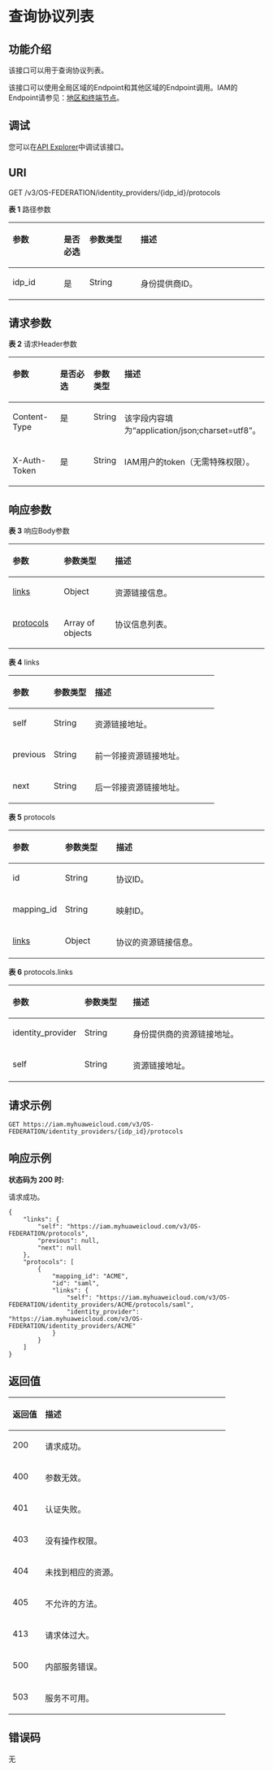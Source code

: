 # 查询协议列表<a name="iam_13_0402"></a>

## 功能介绍<a name="zh-cn_topic_0224276980_section10114132210495"></a>

该接口可以用于查询协议列表。

该接口可以使用全局区域的Endpoint和其他区域的Endpoint调用。IAM的Endpoint请参见：[地区和终端节点](https://developer.huaweicloud.com/endpoint?IAM)。

## 调试<a name="section1477115891517"></a>

您可以在[API Explorer](https://apiexplorer.developer.huaweicloud.com/apiexplorer/doc?product=IAM&api=KeystoneListProtocols)中调试该接口。

## URI<a name="zh-cn_topic_0224276980_section121151622184914"></a>

GET /v3/OS-FEDERATION/identity\_providers/\{idp\_id\}/protocols

**表 1**  路径参数

<a name="zh-cn_topic_0224276980_table1211872294911"></a>
<table><thead align="left"><tr id="zh-cn_topic_0224276980_row01171922124918"><th class="cellrowborder" valign="top" width="20%" id="mcps1.2.5.1.1"><p id="zh-cn_topic_0224276980_p121191522154913"><a name="zh-cn_topic_0224276980_p121191522154913"></a><a name="zh-cn_topic_0224276980_p121191522154913"></a>参数</p>
</th>
<th class="cellrowborder" valign="top" width="10%" id="mcps1.2.5.1.2"><p id="zh-cn_topic_0224276980_p111201322144919"><a name="zh-cn_topic_0224276980_p111201322144919"></a><a name="zh-cn_topic_0224276980_p111201322144919"></a>是否必选</p>
</th>
<th class="cellrowborder" valign="top" width="20%" id="mcps1.2.5.1.3"><p id="zh-cn_topic_0224276980_p2012062217495"><a name="zh-cn_topic_0224276980_p2012062217495"></a><a name="zh-cn_topic_0224276980_p2012062217495"></a>参数类型</p>
</th>
<th class="cellrowborder" valign="top" width="50%" id="mcps1.2.5.1.4"><p id="zh-cn_topic_0224276980_p4120162211492"><a name="zh-cn_topic_0224276980_p4120162211492"></a><a name="zh-cn_topic_0224276980_p4120162211492"></a>描述</p>
</th>
</tr>
</thead>
<tbody><tr id="zh-cn_topic_0224276980_row10117152214912"><td class="cellrowborder" valign="top" width="20%" headers="mcps1.2.5.1.1 "><p id="zh-cn_topic_0224276980_p17120172211496"><a name="zh-cn_topic_0224276980_p17120172211496"></a><a name="zh-cn_topic_0224276980_p17120172211496"></a>idp_id</p>
</td>
<td class="cellrowborder" valign="top" width="10%" headers="mcps1.2.5.1.2 "><p id="zh-cn_topic_0224276980_p01213222495"><a name="zh-cn_topic_0224276980_p01213222495"></a><a name="zh-cn_topic_0224276980_p01213222495"></a>是</p>
</td>
<td class="cellrowborder" valign="top" width="20%" headers="mcps1.2.5.1.3 "><p id="zh-cn_topic_0224276980_p19121222204913"><a name="zh-cn_topic_0224276980_p19121222204913"></a><a name="zh-cn_topic_0224276980_p19121222204913"></a>String</p>
</td>
<td class="cellrowborder" valign="top" width="50%" headers="mcps1.2.5.1.4 "><p id="zh-cn_topic_0224276980_p41211222154917"><a name="zh-cn_topic_0224276980_p41211222154917"></a><a name="zh-cn_topic_0224276980_p41211222154917"></a>身份提供商ID。</p>
</td>
</tr>
</tbody>
</table>

## 请求参数<a name="zh-cn_topic_0224276980_section1012119220490"></a>

**表 2**  请求Header参数

<a name="zh-cn_topic_0224276980_HeaderParameter"></a>
<table><thead align="left"><tr id="zh-cn_topic_0224276980_row1312212214496"><th class="cellrowborder" valign="top" width="20%" id="mcps1.2.5.1.1"><p id="zh-cn_topic_0224276980_p512392218497"><a name="zh-cn_topic_0224276980_p512392218497"></a><a name="zh-cn_topic_0224276980_p512392218497"></a>参数</p>
</th>
<th class="cellrowborder" valign="top" width="20%" id="mcps1.2.5.1.2"><p id="zh-cn_topic_0224276980_p81231622144919"><a name="zh-cn_topic_0224276980_p81231622144919"></a><a name="zh-cn_topic_0224276980_p81231622144919"></a>是否必选</p>
</th>
<th class="cellrowborder" valign="top" width="10%" id="mcps1.2.5.1.3"><p id="zh-cn_topic_0224276980_p112382264916"><a name="zh-cn_topic_0224276980_p112382264916"></a><a name="zh-cn_topic_0224276980_p112382264916"></a>参数类型</p>
</th>
<th class="cellrowborder" valign="top" width="50%" id="mcps1.2.5.1.4"><p id="zh-cn_topic_0224276980_p6123122104917"><a name="zh-cn_topic_0224276980_p6123122104917"></a><a name="zh-cn_topic_0224276980_p6123122104917"></a>描述</p>
</th>
</tr>
</thead>
<tbody><tr id="zh-cn_topic_0224276980_row512242294919"><td class="cellrowborder" valign="top" width="20%" headers="mcps1.2.5.1.1 "><p id="zh-cn_topic_0224276980_p1812342214916"><a name="zh-cn_topic_0224276980_p1812342214916"></a><a name="zh-cn_topic_0224276980_p1812342214916"></a>Content-Type</p>
</td>
<td class="cellrowborder" valign="top" width="20%" headers="mcps1.2.5.1.2 "><p id="zh-cn_topic_0224276980_p181241322154910"><a name="zh-cn_topic_0224276980_p181241322154910"></a><a name="zh-cn_topic_0224276980_p181241322154910"></a>是</p>
</td>
<td class="cellrowborder" valign="top" width="10%" headers="mcps1.2.5.1.3 "><p id="zh-cn_topic_0224276980_p161242022134913"><a name="zh-cn_topic_0224276980_p161242022134913"></a><a name="zh-cn_topic_0224276980_p161242022134913"></a>String</p>
</td>
<td class="cellrowborder" valign="top" width="50%" headers="mcps1.2.5.1.4 "><p id="zh-cn_topic_0224276980_p1912472211492"><a name="zh-cn_topic_0224276980_p1912472211492"></a><a name="zh-cn_topic_0224276980_p1912472211492"></a>该字段内容填为“application/json;charset=utf8”。</p>
</td>
</tr>
<tr id="zh-cn_topic_0224276980_row0122182214498"><td class="cellrowborder" valign="top" width="20%" headers="mcps1.2.5.1.1 "><p id="zh-cn_topic_0224276980_p8124122217499"><a name="zh-cn_topic_0224276980_p8124122217499"></a><a name="zh-cn_topic_0224276980_p8124122217499"></a>X-Auth-Token</p>
</td>
<td class="cellrowborder" valign="top" width="20%" headers="mcps1.2.5.1.2 "><p id="zh-cn_topic_0224276980_p9125322174914"><a name="zh-cn_topic_0224276980_p9125322174914"></a><a name="zh-cn_topic_0224276980_p9125322174914"></a>是</p>
</td>
<td class="cellrowborder" valign="top" width="10%" headers="mcps1.2.5.1.3 "><p id="zh-cn_topic_0224276980_p3125122212498"><a name="zh-cn_topic_0224276980_p3125122212498"></a><a name="zh-cn_topic_0224276980_p3125122212498"></a>String</p>
</td>
<td class="cellrowborder" valign="top" width="50%" headers="mcps1.2.5.1.4 "><p id="zh-cn_topic_0224276980_p11125172212495"><a name="zh-cn_topic_0224276980_p11125172212495"></a><a name="zh-cn_topic_0224276980_p11125172212495"></a>IAM用户的token（无需特殊权限）。</p>
</td>
</tr>
</tbody>
</table>

## 响应参数<a name="zh-cn_topic_0224276980_section5125222124915"></a>

**表 3**  响应Body参数

<a name="zh-cn_topic_0224276980_responseParameter"></a>
<table><thead align="left"><tr id="zh-cn_topic_0224276980_row17126112216491"><th class="cellrowborder" valign="top" width="20%" id="mcps1.2.4.1.1"><p id="zh-cn_topic_0224276980_p10126022164914"><a name="zh-cn_topic_0224276980_p10126022164914"></a><a name="zh-cn_topic_0224276980_p10126022164914"></a>参数</p>
</th>
<th class="cellrowborder" valign="top" width="20%" id="mcps1.2.4.1.2"><p id="zh-cn_topic_0224276980_p1012712220496"><a name="zh-cn_topic_0224276980_p1012712220496"></a><a name="zh-cn_topic_0224276980_p1012712220496"></a>参数类型</p>
</th>
<th class="cellrowborder" valign="top" width="60%" id="mcps1.2.4.1.3"><p id="zh-cn_topic_0224276980_p212772254913"><a name="zh-cn_topic_0224276980_p212772254913"></a><a name="zh-cn_topic_0224276980_p212772254913"></a>描述</p>
</th>
</tr>
</thead>
<tbody><tr id="zh-cn_topic_0224276980_row1612632213499"><td class="cellrowborder" valign="top" width="20%" headers="mcps1.2.4.1.1 "><p id="zh-cn_topic_0224276980_p112782219497"><a name="zh-cn_topic_0224276980_p112782219497"></a><a name="zh-cn_topic_0224276980_p112782219497"></a><a href="#zh-cn_topic_0224276980_response_Rs1341Links">links</a></p>
</td>
<td class="cellrowborder" valign="top" width="20%" headers="mcps1.2.4.1.2 "><p id="zh-cn_topic_0224276980_p13127132254911"><a name="zh-cn_topic_0224276980_p13127132254911"></a><a name="zh-cn_topic_0224276980_p13127132254911"></a>Object</p>
</td>
<td class="cellrowborder" valign="top" width="60%" headers="mcps1.2.4.1.3 "><p id="zh-cn_topic_0224276980_p0128142216498"><a name="zh-cn_topic_0224276980_p0128142216498"></a><a name="zh-cn_topic_0224276980_p0128142216498"></a>资源链接信息。</p>
</td>
</tr>
<tr id="zh-cn_topic_0224276980_row141261226493"><td class="cellrowborder" valign="top" width="20%" headers="mcps1.2.4.1.1 "><p id="zh-cn_topic_0224276980_p812818220499"><a name="zh-cn_topic_0224276980_p812818220499"></a><a name="zh-cn_topic_0224276980_p812818220499"></a><a href="#zh-cn_topic_0224276980_response_Rs1341ProtocolsArritem">protocols</a></p>
</td>
<td class="cellrowborder" valign="top" width="20%" headers="mcps1.2.4.1.2 "><p id="zh-cn_topic_0224276980_p7128182210496"><a name="zh-cn_topic_0224276980_p7128182210496"></a><a name="zh-cn_topic_0224276980_p7128182210496"></a>Array of objects</p>
</td>
<td class="cellrowborder" valign="top" width="60%" headers="mcps1.2.4.1.3 "><p id="zh-cn_topic_0224276980_p71288221496"><a name="zh-cn_topic_0224276980_p71288221496"></a><a name="zh-cn_topic_0224276980_p71288221496"></a>协议信息列表。</p>
</td>
</tr>
</tbody>
</table>

**表 4**  links

<a name="zh-cn_topic_0224276980_response_Rs1341Links"></a>
<table><thead align="left"><tr id="zh-cn_topic_0224276980_row9129112294915"><th class="cellrowborder" valign="top" width="20%" id="mcps1.2.4.1.1"><p id="zh-cn_topic_0224276980_p7130022144912"><a name="zh-cn_topic_0224276980_p7130022144912"></a><a name="zh-cn_topic_0224276980_p7130022144912"></a>参数</p>
</th>
<th class="cellrowborder" valign="top" width="20%" id="mcps1.2.4.1.2"><p id="zh-cn_topic_0224276980_p17130142214913"><a name="zh-cn_topic_0224276980_p17130142214913"></a><a name="zh-cn_topic_0224276980_p17130142214913"></a>参数类型</p>
</th>
<th class="cellrowborder" valign="top" width="60%" id="mcps1.2.4.1.3"><p id="zh-cn_topic_0224276980_p913022220498"><a name="zh-cn_topic_0224276980_p913022220498"></a><a name="zh-cn_topic_0224276980_p913022220498"></a>描述</p>
</th>
</tr>
</thead>
<tbody><tr id="zh-cn_topic_0224276980_row4129132216494"><td class="cellrowborder" valign="top" width="20%" headers="mcps1.2.4.1.1 "><p id="zh-cn_topic_0224276980_p1913110226491"><a name="zh-cn_topic_0224276980_p1913110226491"></a><a name="zh-cn_topic_0224276980_p1913110226491"></a>self</p>
</td>
<td class="cellrowborder" valign="top" width="20%" headers="mcps1.2.4.1.2 "><p id="zh-cn_topic_0224276980_p14131322154912"><a name="zh-cn_topic_0224276980_p14131322154912"></a><a name="zh-cn_topic_0224276980_p14131322154912"></a>String</p>
</td>
<td class="cellrowborder" valign="top" width="60%" headers="mcps1.2.4.1.3 "><p id="zh-cn_topic_0224276980_p14131152217493"><a name="zh-cn_topic_0224276980_p14131152217493"></a><a name="zh-cn_topic_0224276980_p14131152217493"></a>资源链接地址。</p>
</td>
</tr>
<tr id="zh-cn_topic_0224276980_row10129112214915"><td class="cellrowborder" valign="top" width="20%" headers="mcps1.2.4.1.1 "><p id="zh-cn_topic_0224276980_p513192264915"><a name="zh-cn_topic_0224276980_p513192264915"></a><a name="zh-cn_topic_0224276980_p513192264915"></a>previous</p>
</td>
<td class="cellrowborder" valign="top" width="20%" headers="mcps1.2.4.1.2 "><p id="zh-cn_topic_0224276980_p181311922194911"><a name="zh-cn_topic_0224276980_p181311922194911"></a><a name="zh-cn_topic_0224276980_p181311922194911"></a>String</p>
</td>
<td class="cellrowborder" valign="top" width="60%" headers="mcps1.2.4.1.3 "><p id="zh-cn_topic_0224276980_p6132922194914"><a name="zh-cn_topic_0224276980_p6132922194914"></a><a name="zh-cn_topic_0224276980_p6132922194914"></a>前一邻接资源链接地址。</p>
</td>
</tr>
<tr id="zh-cn_topic_0224276980_row15129102215499"><td class="cellrowborder" valign="top" width="20%" headers="mcps1.2.4.1.1 "><p id="zh-cn_topic_0224276980_p19132622174910"><a name="zh-cn_topic_0224276980_p19132622174910"></a><a name="zh-cn_topic_0224276980_p19132622174910"></a>next</p>
</td>
<td class="cellrowborder" valign="top" width="20%" headers="mcps1.2.4.1.2 "><p id="zh-cn_topic_0224276980_p61321022124916"><a name="zh-cn_topic_0224276980_p61321022124916"></a><a name="zh-cn_topic_0224276980_p61321022124916"></a>String</p>
</td>
<td class="cellrowborder" valign="top" width="60%" headers="mcps1.2.4.1.3 "><p id="zh-cn_topic_0224276980_p213218228497"><a name="zh-cn_topic_0224276980_p213218228497"></a><a name="zh-cn_topic_0224276980_p213218228497"></a>后一邻接资源链接地址。</p>
</td>
</tr>
</tbody>
</table>

**表 5**  protocols

<a name="zh-cn_topic_0224276980_response_Rs1341ProtocolsArritem"></a>
<table><thead align="left"><tr id="zh-cn_topic_0224276980_row18133622174914"><th class="cellrowborder" valign="top" width="20%" id="mcps1.2.4.1.1"><p id="zh-cn_topic_0224276980_p1913411221497"><a name="zh-cn_topic_0224276980_p1913411221497"></a><a name="zh-cn_topic_0224276980_p1913411221497"></a>参数</p>
</th>
<th class="cellrowborder" valign="top" width="20%" id="mcps1.2.4.1.2"><p id="zh-cn_topic_0224276980_p1013422284913"><a name="zh-cn_topic_0224276980_p1013422284913"></a><a name="zh-cn_topic_0224276980_p1013422284913"></a>参数类型</p>
</th>
<th class="cellrowborder" valign="top" width="60%" id="mcps1.2.4.1.3"><p id="zh-cn_topic_0224276980_p9134722154914"><a name="zh-cn_topic_0224276980_p9134722154914"></a><a name="zh-cn_topic_0224276980_p9134722154914"></a>描述</p>
</th>
</tr>
</thead>
<tbody><tr id="zh-cn_topic_0224276980_row1133102214490"><td class="cellrowborder" valign="top" width="20%" headers="mcps1.2.4.1.1 "><p id="zh-cn_topic_0224276980_p1513413224497"><a name="zh-cn_topic_0224276980_p1513413224497"></a><a name="zh-cn_topic_0224276980_p1513413224497"></a>id</p>
</td>
<td class="cellrowborder" valign="top" width="20%" headers="mcps1.2.4.1.2 "><p id="zh-cn_topic_0224276980_p1613513220497"><a name="zh-cn_topic_0224276980_p1613513220497"></a><a name="zh-cn_topic_0224276980_p1613513220497"></a>String</p>
</td>
<td class="cellrowborder" valign="top" width="60%" headers="mcps1.2.4.1.3 "><p id="zh-cn_topic_0224276980_p213502215498"><a name="zh-cn_topic_0224276980_p213502215498"></a><a name="zh-cn_topic_0224276980_p213502215498"></a>协议ID。</p>
</td>
</tr>
<tr id="zh-cn_topic_0224276980_row21333224498"><td class="cellrowborder" valign="top" width="20%" headers="mcps1.2.4.1.1 "><p id="zh-cn_topic_0224276980_p813582210494"><a name="zh-cn_topic_0224276980_p813582210494"></a><a name="zh-cn_topic_0224276980_p813582210494"></a>mapping_id</p>
</td>
<td class="cellrowborder" valign="top" width="20%" headers="mcps1.2.4.1.2 "><p id="zh-cn_topic_0224276980_p151354225498"><a name="zh-cn_topic_0224276980_p151354225498"></a><a name="zh-cn_topic_0224276980_p151354225498"></a>String</p>
</td>
<td class="cellrowborder" valign="top" width="60%" headers="mcps1.2.4.1.3 "><p id="zh-cn_topic_0224276980_p2135122294911"><a name="zh-cn_topic_0224276980_p2135122294911"></a><a name="zh-cn_topic_0224276980_p2135122294911"></a>映射ID。</p>
</td>
</tr>
<tr id="zh-cn_topic_0224276980_row1613342210497"><td class="cellrowborder" valign="top" width="20%" headers="mcps1.2.4.1.1 "><p id="zh-cn_topic_0224276980_p12136192234918"><a name="zh-cn_topic_0224276980_p12136192234918"></a><a name="zh-cn_topic_0224276980_p12136192234918"></a><a href="#zh-cn_topic_0224276980_response_Rs1341ProtocolsArritemLinks">links</a></p>
</td>
<td class="cellrowborder" valign="top" width="20%" headers="mcps1.2.4.1.2 "><p id="zh-cn_topic_0224276980_p2013682220493"><a name="zh-cn_topic_0224276980_p2013682220493"></a><a name="zh-cn_topic_0224276980_p2013682220493"></a>Object</p>
</td>
<td class="cellrowborder" valign="top" width="60%" headers="mcps1.2.4.1.3 "><p id="zh-cn_topic_0224276980_p6136222114915"><a name="zh-cn_topic_0224276980_p6136222114915"></a><a name="zh-cn_topic_0224276980_p6136222114915"></a>协议的资源链接信息。</p>
</td>
</tr>
</tbody>
</table>

**表 6**  protocols.links

<a name="zh-cn_topic_0224276980_response_Rs1341ProtocolsArritemLinks"></a>
<table><thead align="left"><tr id="zh-cn_topic_0224276980_row913762217493"><th class="cellrowborder" valign="top" width="20%" id="mcps1.2.4.1.1"><p id="zh-cn_topic_0224276980_p8137172264914"><a name="zh-cn_topic_0224276980_p8137172264914"></a><a name="zh-cn_topic_0224276980_p8137172264914"></a>参数</p>
</th>
<th class="cellrowborder" valign="top" width="20%" id="mcps1.2.4.1.2"><p id="zh-cn_topic_0224276980_p19138162215499"><a name="zh-cn_topic_0224276980_p19138162215499"></a><a name="zh-cn_topic_0224276980_p19138162215499"></a>参数类型</p>
</th>
<th class="cellrowborder" valign="top" width="60%" id="mcps1.2.4.1.3"><p id="zh-cn_topic_0224276980_p10138822144920"><a name="zh-cn_topic_0224276980_p10138822144920"></a><a name="zh-cn_topic_0224276980_p10138822144920"></a>描述</p>
</th>
</tr>
</thead>
<tbody><tr id="zh-cn_topic_0224276980_row913710227497"><td class="cellrowborder" valign="top" width="20%" headers="mcps1.2.4.1.1 "><p id="zh-cn_topic_0224276980_p171387229495"><a name="zh-cn_topic_0224276980_p171387229495"></a><a name="zh-cn_topic_0224276980_p171387229495"></a>identity_provider</p>
</td>
<td class="cellrowborder" valign="top" width="20%" headers="mcps1.2.4.1.2 "><p id="zh-cn_topic_0224276980_p18138192212493"><a name="zh-cn_topic_0224276980_p18138192212493"></a><a name="zh-cn_topic_0224276980_p18138192212493"></a>String</p>
</td>
<td class="cellrowborder" valign="top" width="60%" headers="mcps1.2.4.1.3 "><p id="zh-cn_topic_0224276980_p713962294910"><a name="zh-cn_topic_0224276980_p713962294910"></a><a name="zh-cn_topic_0224276980_p713962294910"></a>身份提供商的资源链接地址。</p>
</td>
</tr>
<tr id="zh-cn_topic_0224276980_row51371422124915"><td class="cellrowborder" valign="top" width="20%" headers="mcps1.2.4.1.1 "><p id="zh-cn_topic_0224276980_p513962234917"><a name="zh-cn_topic_0224276980_p513962234917"></a><a name="zh-cn_topic_0224276980_p513962234917"></a>self</p>
</td>
<td class="cellrowborder" valign="top" width="20%" headers="mcps1.2.4.1.2 "><p id="zh-cn_topic_0224276980_p21391022114911"><a name="zh-cn_topic_0224276980_p21391022114911"></a><a name="zh-cn_topic_0224276980_p21391022114911"></a>String</p>
</td>
<td class="cellrowborder" valign="top" width="60%" headers="mcps1.2.4.1.3 "><p id="zh-cn_topic_0224276980_p914017227496"><a name="zh-cn_topic_0224276980_p914017227496"></a><a name="zh-cn_topic_0224276980_p914017227496"></a>资源链接地址。</p>
</td>
</tr>
</tbody>
</table>

## 请求示例<a name="zh-cn_topic_0224276980_section1214072294912"></a>

```
GET https://iam.myhuaweicloud.com/v3/OS-FEDERATION/identity_providers/{idp_id}/protocols
```

## 响应示例<a name="zh-cn_topic_0224276980_section414132234912"></a>

**状态码为 200 时:**

请求成功。

```
{
    "links": {
        "self": "https://iam.myhuaweicloud.com/v3/OS-FEDERATION/protocols",
        "previous": null,
        "next": null
    },
    "protocols": [
        {
            "mapping_id": "ACME",
            "id": "saml",
            "links": {
                "self": "https://iam.myhuaweicloud.com/v3/OS-FEDERATION/identity_providers/ACME/protocols/saml",
                "identity_provider": "https://iam.myhuaweicloud.com/v3/OS-FEDERATION/identity_providers/ACME"
            }
        }
    ]
}
```

## 返回值<a name="zh-cn_topic_0224276980_section13144422194916"></a>

<a name="zh-cn_topic_0224276980_table4321"></a>
<table><thead align="left"><tr id="zh-cn_topic_0224276980_row1514482216495"><th class="cellrowborder" valign="top" width="15%" id="mcps1.1.3.1.1"><p id="zh-cn_topic_0224276980_p18145172284910"><a name="zh-cn_topic_0224276980_p18145172284910"></a><a name="zh-cn_topic_0224276980_p18145172284910"></a>返回值</p>
</th>
<th class="cellrowborder" valign="top" width="85%" id="mcps1.1.3.1.2"><p id="zh-cn_topic_0224276980_p14146122114910"><a name="zh-cn_topic_0224276980_p14146122114910"></a><a name="zh-cn_topic_0224276980_p14146122114910"></a>描述</p>
</th>
</tr>
</thead>
<tbody><tr id="zh-cn_topic_0224276980_row18144142215496"><td class="cellrowborder" valign="top" width="15%" headers="mcps1.1.3.1.1 "><p id="zh-cn_topic_0224276980_p9146422174916"><a name="zh-cn_topic_0224276980_p9146422174916"></a><a name="zh-cn_topic_0224276980_p9146422174916"></a>200</p>
</td>
<td class="cellrowborder" valign="top" width="85%" headers="mcps1.1.3.1.2 "><p id="zh-cn_topic_0224276980_p114632234916"><a name="zh-cn_topic_0224276980_p114632234916"></a><a name="zh-cn_topic_0224276980_p114632234916"></a>请求成功。</p>
</td>
</tr>
<tr id="zh-cn_topic_0224276980_row914516222491"><td class="cellrowborder" valign="top" width="15%" headers="mcps1.1.3.1.1 "><p id="zh-cn_topic_0224276980_p14146102213491"><a name="zh-cn_topic_0224276980_p14146102213491"></a><a name="zh-cn_topic_0224276980_p14146102213491"></a>400</p>
</td>
<td class="cellrowborder" valign="top" width="85%" headers="mcps1.1.3.1.2 "><p id="zh-cn_topic_0224276980_p16147132220493"><a name="zh-cn_topic_0224276980_p16147132220493"></a><a name="zh-cn_topic_0224276980_p16147132220493"></a>参数无效。</p>
</td>
</tr>
<tr id="zh-cn_topic_0224276980_row8145722164918"><td class="cellrowborder" valign="top" width="15%" headers="mcps1.1.3.1.1 "><p id="zh-cn_topic_0224276980_p514713226492"><a name="zh-cn_topic_0224276980_p514713226492"></a><a name="zh-cn_topic_0224276980_p514713226492"></a>401</p>
</td>
<td class="cellrowborder" valign="top" width="85%" headers="mcps1.1.3.1.2 "><p id="zh-cn_topic_0224276980_p414772211495"><a name="zh-cn_topic_0224276980_p414772211495"></a><a name="zh-cn_topic_0224276980_p414772211495"></a>认证失败。</p>
</td>
</tr>
<tr id="zh-cn_topic_0224276980_row191454220495"><td class="cellrowborder" valign="top" width="15%" headers="mcps1.1.3.1.1 "><p id="zh-cn_topic_0224276980_p1014712218498"><a name="zh-cn_topic_0224276980_p1014712218498"></a><a name="zh-cn_topic_0224276980_p1014712218498"></a>403</p>
</td>
<td class="cellrowborder" valign="top" width="85%" headers="mcps1.1.3.1.2 "><p id="zh-cn_topic_0224276980_p1514715226495"><a name="zh-cn_topic_0224276980_p1514715226495"></a><a name="zh-cn_topic_0224276980_p1514715226495"></a>没有操作权限。</p>
</td>
</tr>
<tr id="zh-cn_topic_0224276980_row181457226492"><td class="cellrowborder" valign="top" width="15%" headers="mcps1.1.3.1.1 "><p id="zh-cn_topic_0224276980_p314822210492"><a name="zh-cn_topic_0224276980_p314822210492"></a><a name="zh-cn_topic_0224276980_p314822210492"></a>404</p>
</td>
<td class="cellrowborder" valign="top" width="85%" headers="mcps1.1.3.1.2 "><p id="zh-cn_topic_0224276980_p11148122164914"><a name="zh-cn_topic_0224276980_p11148122164914"></a><a name="zh-cn_topic_0224276980_p11148122164914"></a>未找到相应的资源。</p>
</td>
</tr>
<tr id="zh-cn_topic_0224276980_row14145182210496"><td class="cellrowborder" valign="top" width="15%" headers="mcps1.1.3.1.1 "><p id="zh-cn_topic_0224276980_p2148202212496"><a name="zh-cn_topic_0224276980_p2148202212496"></a><a name="zh-cn_topic_0224276980_p2148202212496"></a>405</p>
</td>
<td class="cellrowborder" valign="top" width="85%" headers="mcps1.1.3.1.2 "><p id="zh-cn_topic_0224276980_p1114852216498"><a name="zh-cn_topic_0224276980_p1114852216498"></a><a name="zh-cn_topic_0224276980_p1114852216498"></a>不允许的方法。</p>
</td>
</tr>
<tr id="zh-cn_topic_0224276980_row19145922124915"><td class="cellrowborder" valign="top" width="15%" headers="mcps1.1.3.1.1 "><p id="zh-cn_topic_0224276980_p6148722184917"><a name="zh-cn_topic_0224276980_p6148722184917"></a><a name="zh-cn_topic_0224276980_p6148722184917"></a>413</p>
</td>
<td class="cellrowborder" valign="top" width="85%" headers="mcps1.1.3.1.2 "><p id="zh-cn_topic_0224276980_p6149142264918"><a name="zh-cn_topic_0224276980_p6149142264918"></a><a name="zh-cn_topic_0224276980_p6149142264918"></a>请求体过大。</p>
</td>
</tr>
<tr id="zh-cn_topic_0224276980_row614510226494"><td class="cellrowborder" valign="top" width="15%" headers="mcps1.1.3.1.1 "><p id="zh-cn_topic_0224276980_p51491422184910"><a name="zh-cn_topic_0224276980_p51491422184910"></a><a name="zh-cn_topic_0224276980_p51491422184910"></a>500</p>
</td>
<td class="cellrowborder" valign="top" width="85%" headers="mcps1.1.3.1.2 "><p id="zh-cn_topic_0224276980_p13149322164917"><a name="zh-cn_topic_0224276980_p13149322164917"></a><a name="zh-cn_topic_0224276980_p13149322164917"></a>内部服务错误。</p>
</td>
</tr>
<tr id="zh-cn_topic_0224276980_row014512226495"><td class="cellrowborder" valign="top" width="15%" headers="mcps1.1.3.1.1 "><p id="zh-cn_topic_0224276980_p15149112274912"><a name="zh-cn_topic_0224276980_p15149112274912"></a><a name="zh-cn_topic_0224276980_p15149112274912"></a>503</p>
</td>
<td class="cellrowborder" valign="top" width="85%" headers="mcps1.1.3.1.2 "><p id="zh-cn_topic_0224276980_p715015225493"><a name="zh-cn_topic_0224276980_p715015225493"></a><a name="zh-cn_topic_0224276980_p715015225493"></a>服务不可用。</p>
</td>
</tr>
</tbody>
</table>

## 错误码<a name="zh-cn_topic_0224276980_section131501122114914"></a>

无

